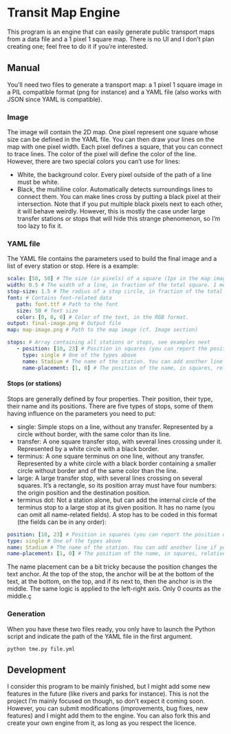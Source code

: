# Transit Map Engine

This program is an engine that can easily generate public transport maps from a data file and a 1 pixel 1 square map. There is no UI and I don’t plan creating one; feel free to do it if you’re interested.

## Manual

You’ll need two files to generate a transport map: a 1 pixel 1 square image in a PIL compatible format (png for instance) and a YAML file (also works with JSON since YAML is compatible).

### Image
The image will contain the 2D map. One pixel represent one square whose size can be defined in the YAML file. You can then draw your lines on the map with one pixel width. Each pixel defines a square, that you can connect to trace lines. The color of the pixel will define the color of the line. However, there are two special colors you can’t use for lines:
* White, the background color. Every pixel outside of the path of a line must be white.
* Black, the multiline color. Automatically detects surroundings lines to connect them. You can make lines cross by putting a black pixel at their intersection. Note that if you put multiple black pixels next to each other, it will behave weirdly. However, this is mostly the case under large transfer stations or stops that will hide this strange phenomenon, so I’m too lazy to fix it.

### YAML file
The YAML file contains the parameters used to build the final image and a list of every station or stop. Here is a example:
```yaml
scale: [50, 50] # The size (in pixels) of a square (1px in the map image will have this size in the final image).
width: 0.5 # The width of a line, in fraction of the total square. 1 means the line will take the entire square. You can have values greater than 1 (which means the line will be wider than a square).
stop-size: 1.5 # The radius of a stop circle, in fraction of the total square. Works like above.
font: # Contains font-related data
   path: font.ttf # Path to the font
   size: 50 # Text size
   color: [0, 0, 0] # Color of the text, in the RGB format.
output: final-image.png # Output file
map: map-image.png # Path to the map image (cf. Image section)

stops: # Array containing all stations or stops, see examples next
   - position: [10, 23] # Position in squares (you can report the position of the pixel in the map image on which you want to add the stop). If the stop is large, your position field should look like something like [10, 23, 12, 25] ([x1, y1, x2, y2]).
     type: single # One of the types above
     name: Stadium # The name of the station. You can add another line if you surround the name with "" and separate the two lines with \n
     name-placement: [1, 0] # The position of the name, in squares, relative to the center of the stop. More details next.
```

#### Stops (or stations)
Stops are generally defined by four properties. Their position, their type, their name and its positions. There are five types of stops, some of them having influence on the parameters you need to put:
* single: Simple stops on a line, without any transfer. Represented by a circle without border, with the same color than its line.
* transfer: A one square transfer stop, with several lines crossing under it. Represented by a white circle with a black border.
* terminus: A one square terminus on one line, without any transfer. Represented by a white circle with a black border containing a smaller circle without border and of the same color than the line.
* large: A large transfer stop, with several lines crossing on several squares. It’s a rectangle, so its position array must have four numbers: the origin position and the destination position.
* terminus dot: Not a station alone, but can add the internal circle of the terminus stop to a large stop at its given position. It has no name (you can omit all name-related fields).
A stop has to be coded in this format (the fields can be in any order):
```yaml
position: [10, 23] # Position in squares (you can report the position of the pixel in the map image on which you want to add the stop). If the stop is large, your position field should look like something like [10, 23, 12, 25] ([x1, y1, x2, y2]).
type: single # One of the types above
name: Stadium # The name of the station. You can add another line if you surround the name with "" and separate the two lines with \n
name-placement: [1, 0] # The position of the name, in squares, relative to the center of the stop. More details next.
```
The name placement can be a bit tricky because the position changes the text anchor. At the top of the stop, the anchor will be at the bottom of the text, at the bottom, on the top, and if its next to, then the anchor is in the middle. The same logic is applied to the left-right axis. Only 0 counts as the middle.ç

### Generation
When you have these two files ready, you only have to launch the Python script and indicate the path of the YAML file in the first argument.
```
python tme.py file.yml
```

## Development
I consider this program to be mainly finished, but I might add some new features in the future (like rivers and parks for instance). This is not the project I’m mainly focused on though, so don’t expect it coming soon. However, you can submit modifications (improvements, bug fixes, new features) and I might add them to the engine. You can also fork this and create your own engine from it, as long as you respect the licence.
